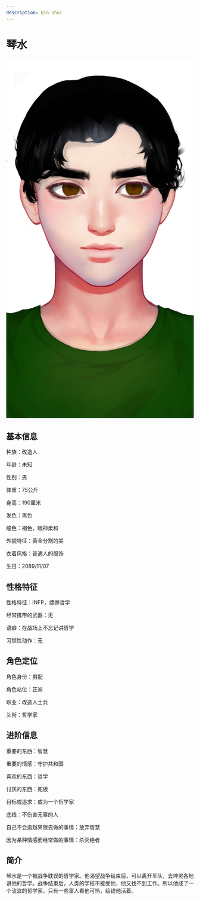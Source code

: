 ```yaml
---
description: Qin Shui
---
```


# 琴水

![琴水](../../.gitbook/assets/琴水.jpg)

## 基本信息

种族：改造人&#x20;

年龄：未知&#x20;

性别：男&#x20;

体重：75公斤&#x20;

身高：190厘米&#x20;

发色：黑色&#x20;

瞳色：褐色，眼神柔和&#x20;

外貌特征：黄金分割的美&#x20;

衣着风格：普通人的服饰&#x20;

生日：2089/11/07

## 性格特征

性格特征：INFP，缥缈哲学&#x20;

经常携带的武器：无&#x20;

语癖：在战场上不忘记讲哲学&#x20;

习惯性动作：无

## 角色定位

角色身份：男配&#x20;

角色站位：正派&#x20;

职业：改造人士兵&#x20;

头衔：哲学家

## 进阶信息

重要的东西：智慧&#x20;

重要的情感：守护共和国&#x20;

喜欢的东西：哲学&#x20;

讨厌的东西：死板&#x20;

目标或追求：成为一个哲学家&#x20;

底线：不伤害无辜的人&#x20;

自己不会逾越界限去做的事情：放弃智慧&#x20;

因为某种情感而经常做的事情：杀灭绝者

## 简介

琴水是一个被战争耽误的哲学家。他渴望战争结束后，可以离开军队，去坤灵各地讲他的哲学。战争结束后，人类的学校不接受他，他又找不到工作。所以他成了一个流浪的哲学家，只有一些富人看他可怜，给钱他活着。
